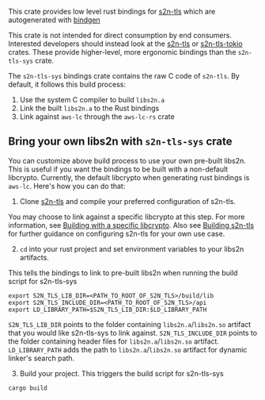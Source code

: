 This crate provides low level rust bindings for [s2n-tls](https://github.com/aws/s2n-tls) which are autogenerated with [bindgen](https://github.com/rust-lang/rust-bindgen)

This crate is not intended for direct consumption by end consumers. Interested developers should instead look at the [s2n-tls](https://crates.io/crates/s2n-tls) or [s2n-tls-tokio](https://crates.io/crates/s2n-tls-tokio) crates. These provide higher-level, more ergonomic bindings than the `s2n-tls-sys` crate.

The `s2n-tls-sys` bindings crate contains the raw C code of `s2n-tls`. By default, it follows this build process:

1. Use the system C compiler to build `libs2n.a`
2. Link the built `libs2n.a` to the Rust bindings
3. Link against `aws-lc` through the `aws-lc-rs` crate

## Bring your own libs2n with `s2n-tls-sys` crate

You can customize above build process to use your own pre-built libs2n. This is useful if you want the bindings to be built with a non-default libcrypto. Currently, the default libcrypto when generating rust bindings is `aws-lc`. Here's how you can do that:

1. Clone [s2n-tls](https://github.com/aws/s2n-tls) and compile your preferred configuration of s2n-tls.

You may choose to link against a specific libcrypto at this step. For more information, see [Building with a specific libcrypto](https://github.com/aws/s2n-tls/blob/main/docs/BUILD.md#building-with-a-specific-libcrypto).
Also see [Building s2n-tls](https://github.com/aws/s2n-tls/blob/main/docs/BUILD.md#building-s2n-tls) for further guidance on configuring s2n-tls for your own use case.

2. `cd` into your rust project and set environment variables to your libs2n artifacts. 

This tells the bindings to link to pre-built libs2n when running the build script for s2n-tls-sys
```
export S2N_TLS_LIB_DIR=<PATH_TO_ROOT_OF_S2N_TLS>/build/lib
export S2N_TLS_INCLUDE_DIR=<PATH_TO_ROOT_OF_S2N_TLS>/api
export LD_LIBRARY_PATH=$S2N_TLS_LIB_DIR:$LD_LIBRARY_PATH
```

`S2N_TLS_LIB_DIR` points to the folder containing `libs2n.a`/`libs2n.so` artifact that you would like s2n-tls-sys to link against.
`S2N_TLS_INCLUDE_DIR` points to the folder containing header files for `libs2n.a`/`libs2n.so` artifact.
`LD_LIBRARY_PATH` adds the path to `libs2n.a`/`libs2n.so` artifact for dynamic linker's search path.

3. Build your project. This triggers the build script for s2n-tls-sys

```
cargo build
```

